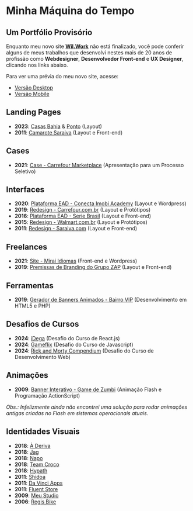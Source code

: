 # Minha Máquina do Tempo
## Um Portfólio Provisório

Enquanto meu novo site **[Wil.Work](http://wil.work)** não está finalizado, você pode conferir alguns de meus trabalhos que desenvolvi nestes mais de 20 anos de profissão como **Webdesigner**, **Desenvolvedor Front-end** e **UX Designer**, clicando nos links abaixo.

Para ver uma prévia do meu novo site, acesse:
* [Versão Desktop](https://www.figma.com/proto/sMsa3b2iysEbcoGJ1Wystg/wil.work?page-id=0%3A1&node-id=298-9763&viewport=-1%2C156%2C0.43&t=7k2QosGEkmtVZrng-1&scaling=min-zoom&content-scaling=fixed&hotspot-hints=0&disable-default-keyboard-nav=1&hide-ui=1)
* [Versão Mobile](https://www.figma.com/proto/sMsa3b2iysEbcoGJ1Wystg/wil.work?page-id=0%3A1&node-id=298-9762&viewport=-1%2C156%2C0.43&t=7k2QosGEkmtVZrng-1&scaling=min-zoom&content-scaling=fixed&disable-default-keyboard-nav=1&hotspot-hints=0&hide-ui=1)

## Landing Pages

* **2023**: [Casas Bahia](https://www.figma.com/proto/nB8r1z3aCJWfS8aeNUjQq5/Web---Landing-Page---P%C2%A0gina-de-Atra%E2%80%A1%C3%86o---Marketplace?page-id=2090%3A2973&node-id=2090-2974&viewport=600%2C1422%2C0.52&t=IHXq7AwmwjmEJOeI-1&scaling=min-zoom&content-scaling=fixed&starting-point-node-id=2090%3A2974&hotspot-hints=0&disable-default-keyboard-nav=1&hide-ui=1) & [Ponto](https://www.figma.com/proto/nB8r1z3aCJWfS8aeNUjQq5/Web---Landing-Page---P%C2%A0gina-de-Atra%E2%80%A1%C3%86o---Marketplace?page-id=2368%3A3419&node-id=2368-3420&viewport=742%2C1645%2C0.61&t=IIRGMBkVDMx69LpB-1&scaling=min-zoom&content-scaling=fixed&starting-point-node-id=2368%3A3420&hide-ui=1) (Layout)
* **2011**: [Camarote Saraiva](./assets/2011-camarote-saraiva.jpg) (Layout e Front-end)

## Cases

* **2021**: [Case - Carrefour Marketplace](https://www.figma.com/proto/CupLIB4tYbXou3JftE4yY7/olist-case-portal-do-seller-carrefour-marketplace?page-id=6%3A5&node-id=6-6&p=f&viewport=455%2C32%2C0.03&t=iMgnLMv6O4E7sc4X-1&scaling=min-zoom&content-scaling=fixed&starting-point-node-id=6%3A6&hotspot-hints=0&disable-default-keyboard-nav=1&hide-ui=1) (Apresentação para um Processo Seletivo)

## Interfaces

* **2020**: [Plataforma EAD - Conecta Imobi Academy](https://academy.conectaimobi.com.br/assine/) (Layout e Wordpress)
* **2019**: [Redesign - Carrefour.com.br](https://www.carrefour.com.br/) (Layout e Protótipos)
* **2016**: [Plataforma EAD - Serie Brasil](./assets/2016-ead-serie-brasil.png) (Layout e Front-end)
* **2015**: [Redesign - Walmart.com.br](./assets/2015-walmart-desktop.png) (Layout e Protótipos)
* **2011**: [Redesign - Saraiva.com](./assets/2011-saraiva.gif) (Layout e Front-end)

## Freelances

* **2021**: [Site - Mirai Idiomas](https://www.miraiidiomas.com/) (Front-end e Wordpress)
* **2019**: [Premissas de Branding do Grupo ZAP](https://wilbelison.github.io/grupo-zap-premissas/) (Layout e Front-end)

## Ferramentas

* **2019**: [Gerador de Banners Animados - Bairro VIP](https://github.com/wilbelison/bairrovip) (Desenvolvimento em HTML5 e PHP)

## Desafios de Cursos

* **2024**: [iDega](https://github.com/wilbelison/idega) (Desafio do Curso de React.js)
* **2024**: [Gameflix](https://github.com/wilbelison/gameflix) (Desafio do Curso de Javascript)
* **2024**: [Rick and Morty Compendium](https://github.com/wilbelison/rickandmortycompendium) (Desafio do Curso de Desenvolvimento Web)

## Animações

* **2009**: [Banner Interativo - Game de Zumbi](./assets/2009-banner-game-zumbi.swf) (Animação Flash e Programação ActionScript)

*Obs.: Infelizmente ainda não encontrei uma solução para rodar animações antigas criadas no Flash em sistemas operacionais atuais.*

## Identidades Visuais

* **2018**: [À Deriva](./assets/2018-a-deriva.jpeg)
* **2018**: [Jag](./assets/2018-jag.jpeg)
* **2018**: [Napo](./assets/2018-napo.jpeg)
* **2018**: [Team Croco](./assets/2018-team-croco.jpeg)
* **2018**: [Hypath](./assets/2018-hypath.jpeg)
* **2011**: [Shidoa](./assets/2011-shidoa.png)
* **2011**: [Da Vinci Apps](./assets/2011-da-vinci-apps.jpg)
* **2011**: [Fluent Store](./assets/2011-fluent-store.jpg)
* **2009**: [Meu Studio](./assets/2009-meu-studio.jpg)
* **2006**: [Regis Bike](./assets/2006-regis-bike.png)